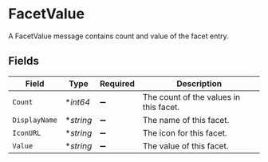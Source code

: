 # FacetValue

A FacetValue message contains count and value of the facet entry.


## Fields

| Field                                  | Type                                   | Required                               | Description                            |
| -------------------------------------- | -------------------------------------- | -------------------------------------- | -------------------------------------- |
| `Count`                                | **int64*                               | :heavy_minus_sign:                     | The count of the values in this facet. |
| `DisplayName`                          | **string*                              | :heavy_minus_sign:                     | The name of this facet.                |
| `IconURL`                              | **string*                              | :heavy_minus_sign:                     | The icon for this facet.               |
| `Value`                                | **string*                              | :heavy_minus_sign:                     | The value of this facet.               |